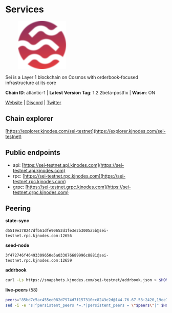 # Services

<figure><img src="https://raw.githubusercontent.com/kj89/cosmos-images/main/logos/sei.png" width="150" alt=""><figcaption></figcaption></figure>

Sei is a Layer 1 blockchain on Cosmos with orderbook-focused infrastructure at its core

**Chain ID**: atlantic-1 | **Latest Version Tag**: 1.2.2beta-postfix | **Wasm**: ON

[Website](https://www.seinetwork.io) | [Discord](https://discord.gg/sei) | [Twitter](https://twitter.com/SeiNetwork)




## Chain explorer
[https://explorer.kjnodes.com/sei-testnet](https://explorer.kjnodes.com/sei-testnet)

## Public endpoints

* api: [https://sei-testnet.api.kjnodes.com](https://sei-testnet.api.kjnodes.com)
* rpc: [https://sei-testnet.rpc.kjnodes.com](https://sei-testnet.rpc.kjnodes.com)
* grpc: [https://sei-testnet.grpc.kjnodes.com](https://sei-testnet.grpc.kjnodes.com)

## Peering

**state-sync**

```text
d5519e378247dfb61dfe90652d1fe3e2b3005a5b@sei-testnet.rpc.kjnodes.com:12656
```

**seed-node**

```text
3f472746f46493309650e5a033076689996c8881@sei-testnet.rpc.kjnodes.com:12659
```

**addrbook**
```bash
curl -Ls https://snapshots.kjnodes.com/sei-testnet/addrbook.json > $HOME/.sei/config/addrbook.json
```

**live-peers** (58)
```bash
peers="85bd7c5ac455ed082d7974d7f157310cc8243e2d@144.76.67.53:2420,19ee78b596421bad8f454275b45733301b55f0ef@3.101.69.132:26656,a541b059e17aea3bd4843314937036544bd6a838@135.181.251.102:26656,1dd91ce29a1f296a1e5dd9533c06a311b0b604f6@65.108.231.124:14656,cd5fc0bf33cb7e4a16a377fcb25d9c135165cc8b@66.45.251.38:46656,fbb8ae6eb2a5bbb46d9528facf8897992a274b9e@85.193.88.208:12656,5401e2589f554076c2d4eb4ca99650c6616c0a30@178.239.197.187:26656,e8f7366b0c93359a241891f287552beafd69db2e@65.108.199.62:12656,b6bbd640a7bb36a10b242d8cbd2b714371a6f790@141.94.138.48:26667,794b45a9ff3d30fdf44f9277775a58f61a2a59b9@148.251.11.99:12656,411d4df7b86dd9737fb738e1b6a027e05256c3dc@95.217.182.223:24656,55632b262f77e7bdb6aa584293e69426349ef833@65.108.78.116:12656,873a358b46b07c0c7c0280397a5ad27954a10633@162.19.238.186:26656,3eeaed541adc2b75947db6ccde91ea70e5d2a3c4@65.109.31.55:45656,bbbb471dd787b973de4804e8b805a143838fd95c@5.78.40.113:24656,d530ce66d57a291c15e7cea39419eef0771c710f@65.109.11.205:24656,5deda0a64001c36c4f4c82f08dce7f9e9284221f@5.161.61.243:24656,2f04f9f3e3ce6e4904c855b96ab53f31c8de769b@135.181.147.1:26656,32bd80fe84f92702494976b894404663e12a7152@162.55.223.23:12656,8f09568ff49598e00e2f565d73eef45b1f5d5646@5.161.194.135:24656,59f888f410408d559c730ee137a9dda048329aa1@65.21.7.111:26656,cd69b96a93de9cb9b91fe45ffa0be4b34e3d1880@65.109.85.226:7000,e890fcf9735a3cbfb236b8c4f75d0110c9988776@65.108.136.152:29656,b1f7e49b8fd8565cab4cb4c4a0d365c5aeb19c38@65.21.225.178:26656,d5519e378247dfb61dfe90652d1fe3e2b3005a5b@65.109.68.190:12656,1fc581acd401fb38d1f0c1a4b57ece6c096b3a98@142.132.253.112:14656,598683560dbb91182be65b489734af9777683416@159.69.125.201:26656,23566c31c1a4f852eb581cee56ce68b4b77756b1@195.201.197.4:12656,a3a1f617775cd9c9f10ca2e4f56bde44aafd9c0f@13.57.247.171:26656,efa769dde3f31d84f2587e3ec09a09014bb0437b@84.21.171.200:12656,5dc46d23be16052abf78a30e9103d0173d75751c@65.108.137.92:25656,875f32f45e88371cd4b575d86c064d8afa9410e8@194.163.158.144:26656,558c8143cf633b07a36c2bc3d148707aa05cd240@23.81.180.195:36656,587d16dd07535bd064947233f75adf6880777e53@65.109.19.93:27212,d897e022db9f57f9017f11f307b6a9f5dcbc6e08@116.202.161.165:31656,fd8726a2d70339acd1e5a5814e232be1a2f54298@185.177.216.126:12656,cb44e5eaa41826480db16c4bd68f64c15de0eb17@155.133.27.170:12656,38dcbc018101b0dbe5dff69f3d9aeb028fcef338@95.217.233.32:26656,3c690730729c444a197587bd9d510db138b7cf92@142.132.163.93:26656,675dd7d4308c2e93d9b789c873541e1e1774251d@65.108.233.102:26656,07ebac18694e8026a87231a81422d9edf497c3ae@65.21.132.27:29186,c7b9b656be19c0d2944c14a9b2a87856c7dcc5e3@54.241.145.170:26656,489b8ba15ba1db3f8899ef990b239e9924681060@213.239.207.175:12656,38b4d78c7d6582fb170f6c19330a7e37e6964212@5.9.147.22:46656,c542c905caa475de4fd9ecca401af29dab5dbee5@135.181.59.162:11956,ca5ac4c16497343f9b0a27c27435ec6bd9c7dcef@52.194.8.37:26656,6d22e4599897c899530be1c04e6e02d233bc9aee@161.35.216.173:12656,72bf7fe1268db9f82d86fefafc5b21eea6bfc521@52.68.145.67:26656,c5b049dfa5240037f4ddcc0e57d6ccbc69fd1857@65.108.3.234:26656,079f1273614dcdac20d6bd3def593d14dcf85190@65.108.126.35:21656,d949da32bd77e472168a14dc65b1f9b13a075cc1@34.124.245.127:26656,05c5c96e0a1911b1cb0415fe3bcee6cf1f7a4395@65.108.131.190:28356,bd502966bcc7866969f5230a02a3c35c31246d05@213.239.217.52:31656,ca72209dded4120da636703728832193ed3e8d87@154.53.42.141:26656,f18ddde835ed798d00d119eef4bf7b58c0e7c8c5@135.181.251.99:26656,ff1efa6a0f7dfbd2ecb807b9f1a75c8bb894b05c@65.108.238.147:26656,d29f3c83772b30b712f72fbbecdc64fd2c2d1b20@38.242.151.106:12656,853788cfa77b45d8ec7bcd33d99ae763bc707697@194.146.12.50:10143"
sed -i -e "s|^persistent_peers *=.*|persistent_peers = \"$peers\"|" $HOME/.sei/config/config.toml
```
